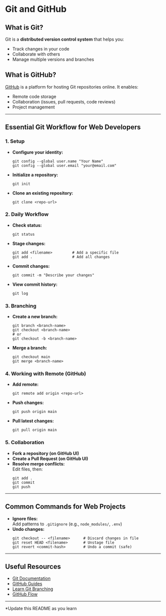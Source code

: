 # Git and GitHub

## What is Git?

Git is a **distributed version control system** that helps you:
- Track changes in your code
- Collaborate with others
- Manage multiple versions and branches

## What is GitHub?

[GitHub](https://github.com/) is a platform for hosting Git repositories online. It enables:
- Remote code storage
- Collaboration (issues, pull requests, code reviews)
- Project management

---

## Essential Git Workflow for Web Developers

### 1. Setup

- **Configure your identity:**
  ```
  git config --global user.name "Your Name"
  git config --global user.email "your@email.com"
  ```

- **Initialize a repository:**
  ```
  git init
  ```

- **Clone an existing repository:**
  ```
  git clone <repo-url>
  ```

### 2. Daily Workflow

- **Check status:**
  ```
  git status
  ```

- **Stage changes:**
  ```
  git add <filename>         # Add a specific file
  git add .                  # Add all changes
  ```

- **Commit changes:**
  ```
  git commit -m "Describe your changes"
  ```

- **View commit history:**
  ```
  git log
  ```

### 3. Branching

- **Create a new branch:**
  ```
  git branch <branch-name>
  git checkout <branch-name>
  # or
  git checkout -b <branch-name>
  ```

- **Merge a branch:**
  ```
  git checkout main
  git merge <branch-name>
  ```

### 4. Working with Remote (GitHub)

- **Add remote:**
  ```
  git remote add origin <repo-url>
  ```

- **Push changes:**
  ```
  git push origin main
  ```

- **Pull latest changes:**
  ```
  git pull origin main
  ```

### 5. Collaboration

- **Fork a repository (on GitHub UI)**
- **Create a Pull Request (on GitHub UI)**
- **Resolve merge conflicts:**  
  Edit files, then:
  ```
  git add .
  git commit
  git push
  ```

---

## Common Commands for Web Projects

- **Ignore files:**  
  Add patterns to `.gitignore` (e.g., `node_modules/`, `.env`)
- **Undo changes:**
  ```
  git checkout -- <filename>      # Discard changes in file
  git reset HEAD <filename>       # Unstage file
  git revert <commit-hash>        # Undo a commit (safe)
  ```

---

## Useful Resources

- [Git Documentation](https://git-scm.com/doc)
- [GitHub Guides](https://guides.github.com/)
- [Learn Git Branching](https://learngitbranching.js.org/)
- [GitHub Flow](https://docs.github.com/en/get-started/quickstart/github-flow)

---

*Update this README as you learn

